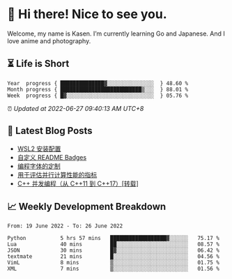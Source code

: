 <h1>👋 Hi there! Nice to see you.</h1>

Welcome, my name is Kasen. I’m currently learning Go and Japanese. And I love anime and photography.


## ⏳ Life is Short

<!-- Start of Time Progress Bar -->
``` text
Year  progress { ██████████████▓░░░░░░░░░░░░░░░  } 48.60 %
Month progress { ██████████████████████████▒░░░  } 88.01 %
Week  progress { █▓░░░░░░░░░░░░░░░░░░░░░░░░░░░░  } 05.76 %
```

⏰ *Updated at 2022-06-27 09:40:13 AM UTC+8*

<!-- End of Time Progress Bar -->

## 📝 Latest Blog Posts

<!-- BLOG-POST-LIST:START -->
- [WSL2 安装配置](https://blog.imkasen.com/wsl2-config.html)
- [自定义 README Badges](https://blog.imkasen.com/custom-readme-badges.html)
- [编程字体的定制](https://blog.imkasen.com/coding-fonts-configuration.html)
- [用于评估并行计算性能的指标](https://blog.imkasen.com/parallel-performance-metrics.html)
- [C++ 并发编程（从 C++11 到 C++17）[转载]](https://blog.imkasen.com/cpp-concurrency.html)
<!-- BLOG-POST-LIST:END -->

## 📈 Weekly Development Breakdown

<!--START_SECTION:waka-->

```text
From: 19 June 2022 - To: 26 June 2022

Python           5 hrs 57 mins   ██████████████████▓░░░░░░   75.17 %
Lua              40 mins         ██░░░░░░░░░░░░░░░░░░░░░░░   08.57 %
JSON             30 mins         █▓░░░░░░░░░░░░░░░░░░░░░░░   06.42 %
textmate         21 mins         █░░░░░░░░░░░░░░░░░░░░░░░░   04.56 %
VimL             8 mins          ▒░░░░░░░░░░░░░░░░░░░░░░░░   01.75 %
XML              7 mins          ▒░░░░░░░░░░░░░░░░░░░░░░░░   01.56 %
```

<!--END_SECTION:waka-->
